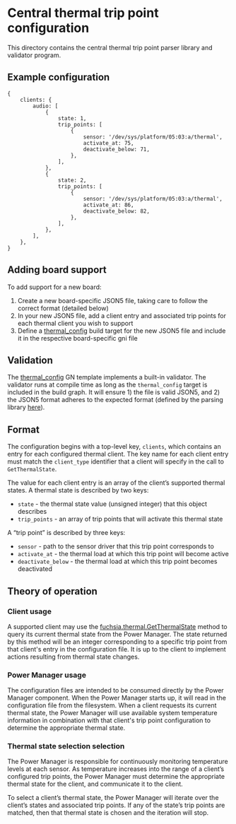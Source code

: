 # Central thermal trip point configuration
This directory contains the central thermal trip point parser library and validator program.

## Example configuration
```
{
    clients: {
        audio: [
            {
                state: 1,
                trip_points: [
                    {
                        sensor: '/dev/sys/platform/05:03:a/thermal',
                        activate_at: 75,
                        deactivate_below: 71,
                    },
                ],
            },
            {
                state: 2,
                trip_points: [
                    {
                        sensor: '/dev/sys/platform/05:03:a/thermal',
                        activate_at: 86,
                        deactivate_below: 82,
                    },
                ],
            },
        ],
    },
}
```

## Adding board support
To add support for a new board:
1. Create a new board-specific JSON5 file, taking care to follow the correct format (detailed below)
2. In your new JSON5 file, add a client entry and associated trip points for each thermal client you
   wish to support
3. Define a [thermal_config](/src/power/power-manager/thermal_config/thermal_config.gni) build
   target for the new JSON5 file and include it in the respective board-specific gni file

## Validation
The [thermal_config](/src/power/power-manager/thermal_config/thermal_config.gni) GN template
implements a built-in validator. The validator runs at compile time as long as the `thermal_config`
target is included in the build graph. It will ensure 1) the file is valid JSON5, and 2) the JSON5
format adheres to the expected format (defined by the parsing library
[here](/src/power/power-manager/thermal_config/parser/lib.rs)).

## Format
The configuration begins with a top-level key, `clients`, which contains an entry for each
configured thermal client. The key name for each client entry must match the `client_type`
identifier that a client will specify in the call to `GetThermalState`.

The value for each client entry is an array of the client’s supported thermal states. A thermal
state is described by two keys:
* `state` - the thermal state value (unsigned integer) that this object
describes
* `trip_points` - an array of trip points that will activate this thermal state

A “trip point” is described by three keys:
* `sensor` - path to the sensor driver that this trip point corresponds to
* `activate_at` - the thermal load at which this trip point will become active
* `deactivate_below` - the thermal load at which this trip point becomes deactivated

## Theory of operation
### Client usage
A supported client may use the [fuchsia.thermal.GetThermalState](/sdk/fidl/fuchsia.thermal/) method
to query its current thermal state from the Power Manager. The state returned by this method will be
an integer corresponding to a specific trip point from that client's entry in the configuration
file. It is up to the client to implement actions resulting from thermal state changes.

### Power Manager usage
The configuration files are intended to be consumed directly by the Power Manager component. When
the Power Manager starts up, it will read in the configuration file from the filesystem. When a
client requests its current thermal state, the Power Manager will use available system temperature
information in combination with that client's trip point configuration to determine the appropriate
thermal state.

### Thermal state selection selection
The Power Manager is responsible for continuously monitoring temperature levels at each sensor. As
temperature increases into the range of a client’s configured trip points, the Power Manager must
determine the appropriate thermal state for the client, and communicate it to the client.

To select a client’s thermal state, the Power Manager will iterate over the client’s states and
associated trip points. If any of the state’s trip points are matched, then that thermal state is
chosen and the iteration will stop.